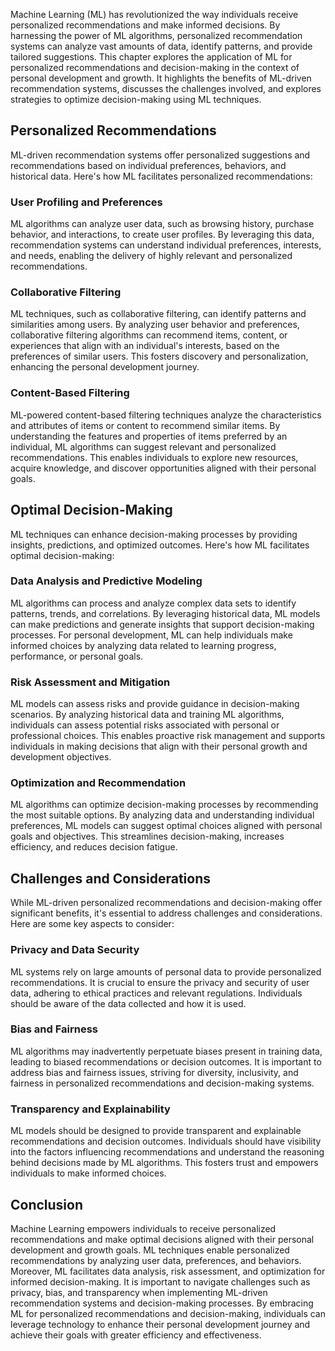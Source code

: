 
Machine Learning (ML) has revolutionized the way individuals receive personalized recommendations and make informed decisions. By harnessing the power of ML algorithms, personalized recommendation systems can analyze vast amounts of data, identify patterns, and provide tailored suggestions. This chapter explores the application of ML for personalized recommendations and decision-making in the context of personal development and growth. It highlights the benefits of ML-driven recommendation systems, discusses the challenges involved, and explores strategies to optimize decision-making using ML techniques.

## Personalized Recommendations

ML-driven recommendation systems offer personalized suggestions and recommendations based on individual preferences, behaviors, and historical data. Here's how ML facilitates personalized recommendations:

### User Profiling and Preferences

ML algorithms can analyze user data, such as browsing history, purchase behavior, and interactions, to create user profiles. By leveraging this data, recommendation systems can understand individual preferences, interests, and needs, enabling the delivery of highly relevant and personalized recommendations.

### Collaborative Filtering

ML techniques, such as collaborative filtering, can identify patterns and similarities among users. By analyzing user behavior and preferences, collaborative filtering algorithms can recommend items, content, or experiences that align with an individual's interests, based on the preferences of similar users. This fosters discovery and personalization, enhancing the personal development journey.

### Content-Based Filtering

ML-powered content-based filtering techniques analyze the characteristics and attributes of items or content to recommend similar items. By understanding the features and properties of items preferred by an individual, ML algorithms can suggest relevant and personalized recommendations. This enables individuals to explore new resources, acquire knowledge, and discover opportunities aligned with their personal goals.

## Optimal Decision-Making

ML techniques can enhance decision-making processes by providing insights, predictions, and optimized outcomes. Here's how ML facilitates optimal decision-making:

### Data Analysis and Predictive Modeling

ML algorithms can process and analyze complex data sets to identify patterns, trends, and correlations. By leveraging historical data, ML models can make predictions and generate insights that support decision-making processes. For personal development, ML can help individuals make informed choices by analyzing data related to learning progress, performance, or personal goals.

### Risk Assessment and Mitigation

ML models can assess risks and provide guidance in decision-making scenarios. By analyzing historical data and training ML algorithms, individuals can assess potential risks associated with personal or professional choices. This enables proactive risk management and supports individuals in making decisions that align with their personal growth and development objectives.

### Optimization and Recommendation

ML algorithms can optimize decision-making processes by recommending the most suitable options. By analyzing data and understanding individual preferences, ML models can suggest optimal choices aligned with personal goals and objectives. This streamlines decision-making, increases efficiency, and reduces decision fatigue.

## Challenges and Considerations

While ML-driven personalized recommendations and decision-making offer significant benefits, it's essential to address challenges and considerations. Here are some key aspects to consider:

### Privacy and Data Security

ML systems rely on large amounts of personal data to provide personalized recommendations. It is crucial to ensure the privacy and security of user data, adhering to ethical practices and relevant regulations. Individuals should be aware of the data collected and how it is used.

### Bias and Fairness

ML algorithms may inadvertently perpetuate biases present in training data, leading to biased recommendations or decision outcomes. It is important to address bias and fairness issues, striving for diversity, inclusivity, and fairness in personalized recommendations and decision-making systems.

### Transparency and Explainability

ML models should be designed to provide transparent and explainable recommendations and decision outcomes. Individuals should have visibility into the factors influencing recommendations and understand the reasoning behind decisions made by ML algorithms. This fosters trust and empowers individuals to make informed choices.

## Conclusion

Machine Learning empowers individuals to receive personalized recommendations and make optimal decisions aligned with their personal development and growth goals. ML techniques enable personalized recommendations by analyzing user data, preferences, and behaviors. Moreover, ML facilitates data analysis, risk assessment, and optimization for informed decision-making. It is important to navigate challenges such as privacy, bias, and transparency when implementing ML-driven recommendation systems and decision-making processes. By embracing ML for personalized recommendations and decision-making, individuals can leverage technology to enhance their personal development journey and achieve their goals with greater efficiency and effectiveness.
